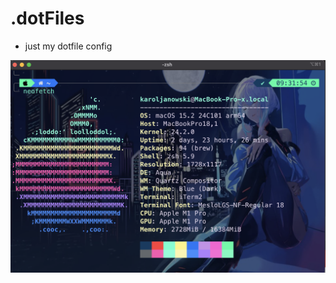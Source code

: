 # .dotFiles
- just my dotfile config
<img src="Screenshot 2025-03-07 at 09.38.17.png" alt="Alt text" >
